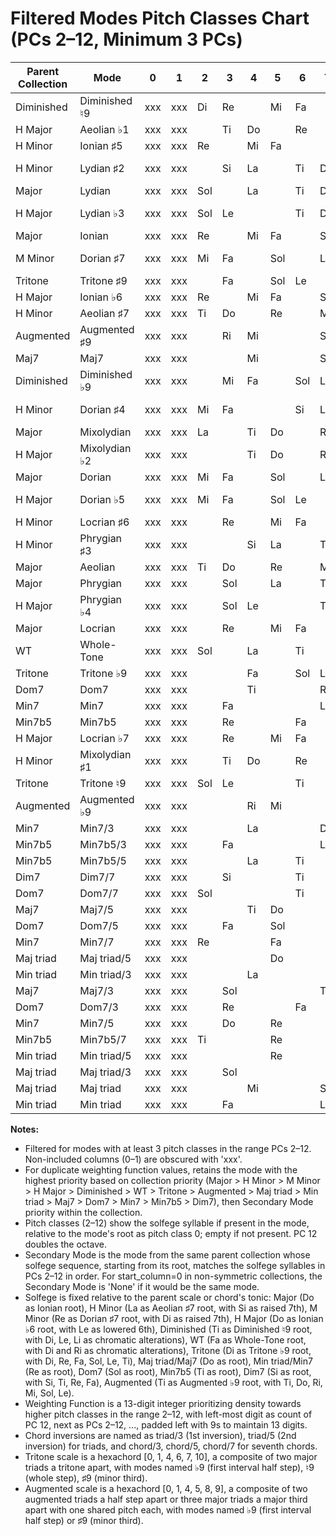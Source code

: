 # Filtered Modes Pitch Classes Chart (PCs 2–12, Minimum 3 PCs)

| Parent Collection | Mode                 | 0   | 1   | 2   | 3   | 4   | 5   | 6   | 7   | 8   | 9   | 10  | 11  | 12  | Secondary Mode       | Weighting Function |
|-------------------|----------------------|-----|-----|-----|-----|-----|-----|-----|-----|-----|-----|-----|-----|-----|----------------------|--------------------|
| Diminished        | Diminished ♮9        | xxx | xxx | Di  | Re  |     | Mi  | Fa  |     | Sol | Le  |     | Li  | Ti  | Diminished ♭9        | 9912234456678 |
| H Major           | Aeolian ♭1           | xxx | xxx |     | Ti  | Do  |     | Re  |     | Mi  | Fa  |     | Sol | Le  | Locrian ♭7           | 9912234455677 |
| H Minor           | Ionian ♯5            | xxx | xxx | Re  |     | Mi  | Fa  |     |     | Si  | La  |     | Ti  | Do  | Dorian ♯4            | 9912234445667 |
| H Minor           | Lydian ♯2            | xxx | xxx |     | Si  | La  |     | Ti  | Do  |     | Re  |     | Mi  | Fa  | Mixolydian ♯1        | 9912233455677 |
| Major             | Lydian               | xxx | xxx | Sol |     | La  |     | Ti  | Do  |     | Re  |     | Mi  | Fa  | Mixolydian           | 9912233455667 |
| H Major           | Lydian ♭3            | xxx | xxx | Sol | Le  |     |     | Ti  | Do  |     | Re  |     | Mi  | Fa  | Mixolydian ♭2        | 9912233455567 |
| Major             | Ionian               | xxx | xxx | Re  |     | Mi  | Fa  |     | Sol |     | La  |     | Ti  | Do  | Dorian               | 9912233445667 |
| M Minor           | Dorian ♯7            | xxx | xxx | Mi  | Fa  |     | Sol |     | La  |     | Ti  |     | Di  | Re  | Phrygian ♯6          | 9912233445567 |
| Tritone           | Tritone ♯9           | xxx | xxx |     | Fa  |     | Sol | Le  |     |     | Ti  |     | Di  | Re  | Tritone ♮9           | 9912233345566 |
| H Major           | Ionian ♭6            | xxx | xxx | Re  |     | Mi  | Fa  |     | Sol | Le  |     |     | Ti  | Do  | Dorian ♭5            | 9912223445667 |
| H Minor           | Aeolian ♯7           | xxx | xxx | Ti  | Do  |     | Re  |     | Mi  | Fa  |     |     | Si  | La  | Locrian ♯6           | 9912223445567 |
| Augmented         | Augmented ♯9         | xxx | xxx |     | Ri  | Mi  |     |     | Sol | Le  |     |     | Ti  | Do  | Augmented ♭9         | 9912223444566 |
| Maj7              | Maj7                 | xxx | xxx |     |     | Mi  |     |     | Sol |     |     |     | Ti  | Do  | Maj7/3               | 9912222333444 |
| Diminished        | Diminished ♭9        | xxx | xxx |     | Mi  | Fa  |     | Sol | Le  |     | Li  | Ti  |     | Di  | Diminished ♭9        | 9911233455677 |
| H Minor           | Dorian ♯4            | xxx | xxx | Mi  | Fa  |     |     | Si  | La  |     | Ti  | Do  |     | Re  | Phrygian ♯3          | 9911233455567 |
| Major             | Mixolydian           | xxx | xxx | La  |     | Ti  | Do  |     | Re  |     | Mi  | Fa  |     | Sol | Aeolian              | 9911233445667 |
| H Major           | Mixolydian ♭2        | xxx | xxx |     |     | Ti  | Do  |     | Re  |     | Mi  | Fa  |     | Sol | Locrian ♭7           | 9911233445666 |
| Major             | Dorian               | xxx | xxx | Mi  | Fa  |     | Sol |     | La  |     | Ti  | Do  |     | Re  | Phrygian             | 9911233445567 |
| H Major           | Dorian ♭5            | xxx | xxx | Mi  | Fa  |     | Sol | Le  |     |     | Ti  | Do  |     | Re  | Phrygian ♭4          | 9911233345567 |
| H Minor           | Locrian ♯6           | xxx | xxx |     | Re  |     | Mi  | Fa  |     |     | Si  | La  |     | Ti  | Dorian ♯4            | 9911233345566 |
| H Minor           | Phrygian ♯3          | xxx | xxx |     |     | Si  | La  |     | Ti  | Do  |     | Re  |     | Mi  | Mixolydian ♯1        | 9911223445666 |
| Major             | Aeolian              | xxx | xxx | Ti  | Do  |     | Re  |     | Mi  | Fa  |     | Sol |     | La  | Locrian              | 9911223445567 |
| Major             | Phrygian             | xxx | xxx |     | Sol |     | La  |     | Ti  | Do  |     | Re  |     | Mi  | Mixolydian           | 9911223445566 |
| H Major           | Phrygian ♭4          | xxx | xxx |     | Sol | Le  |     |     | Ti  | Do  |     | Re  |     | Mi  | Mixolydian ♭2        | 9911223444566 |
| Major             | Locrian              | xxx | xxx |     | Re  |     | Mi  | Fa  |     | Sol |     | La  |     | Ti  | Dorian               | 9911223345566 |
| WT                | Whole-Tone           | xxx | xxx | Sol |     | La  |     | Ti  |     | Di  |     | Ri  |     | Fa  | Whole-Tone           | 9911223344556 |
| Tritone           | Tritone ♭9           | xxx | xxx |     |     | Fa  |     | Sol | Le  |     |     | Ti  |     | Di  | Tritone ♮9           | 9911222344555 |
| Dom7              | Dom7                 | xxx | xxx |     |     | Ti  |     |     | Re  |     |     | Fa  |     | Sol | Dom7/3               | 9911222333444 |
| Min7              | Min7                 | xxx | xxx |     | Fa  |     |     |     | La  |     |     | Do  |     | Re  | Min7/3               | 9911222333344 |
| Min7b5            | Min7b5               | xxx | xxx |     | Re  |     |     | Fa  |     |     |     | La  |     | Ti  | Min7b5/3             | 9911222233344 |
| H Major           | Locrian ♭7           | xxx | xxx |     | Re  |     | Mi  | Fa  |     | Sol | Le  |     |     | Ti  | Dorian ♭5            | 9911123345566 |
| H Minor           | Mixolydian ♯1        | xxx | xxx |     | Ti  | Do  |     | Re  |     | Mi  | Fa  |     |     | Si  | Locrian ♯6           | 9911123344566 |
| Tritone           | Tritone ♮9           | xxx | xxx | Sol | Le  |     |     | Ti  |     | Di  | Re  |     |     | Fa  | Tritone ♭9           | 9911123344456 |
| Augmented         | Augmented ♭9         | xxx | xxx |     |     | Ri  | Mi  |     |     | Sol | Le  |     |     | Ti  | Augmented ♭9         | 9911123334555 |
| Min7              | Min7/3               | xxx | xxx |     |     | La  |     |     | Do  |     | Re  |     |     | Fa  | Min7/5               | 9911122333444 |
| Min7b5            | Min7b5/3             | xxx | xxx |     | Fa  |     |     |     | La  |     | Ti  |     |     | Re  | Min7b5/5             | 9911122333344 |
| Min7b5            | Min7b5/5             | xxx | xxx |     |     | La  |     | Ti  |     |     | Re  |     |     | Fa  | Min7b5/7             | 9911122233444 |
| Dim7              | Dim7/7               | xxx | xxx |     | Si  |     |     | Ti  |     |     | Re  |     |     | Fa  | Dim7                 | 9911122233344 |
| Dom7              | Dom7/7               | xxx | xxx | Sol |     |     |     | Ti  |     |     | Re  |     |     | Fa  | Dom7                 | 9911122233334 |
| Maj7              | Maj7/5               | xxx | xxx |     |     | Ti  | Do  |     |     |     | Mi  |     |     | Sol | Maj7/7               | 9911122223444 |
| Dom7              | Dom7/5               | xxx | xxx |     | Fa  |     | Sol |     |     |     | Ti  |     |     | Re  | Dom7/7               | 9911122223344 |
| Min7              | Min7/7               | xxx | xxx | Re  |     |     | Fa  |     |     |     | La  |     |     | Do  | Min7                 | 9911122223334 |
| Maj triad         | Maj triad/5          | xxx | xxx |     |     |     | Do  |     |     |     | Mi  |     |     | Sol | Maj triad            | 9911122223333 |
| Min triad         | Min triad/3          | xxx | xxx |     |     | La  |     |     |     |     | Re  |     |     | Fa  | Min triad/5          | 9911122222333 |
| Maj7              | Maj7/3               | xxx | xxx |     | Sol |     |     |     | Ti  | Do  |     |     |     | Mi  | Maj7/5               | 9911112333344 |
| Dom7              | Dom7/3               | xxx | xxx |     | Re  |     |     | Fa  |     | Sol |     |     |     | Ti  | Dom7/5               | 9911112233344 |
| Min7              | Min7/5               | xxx | xxx |     | Do  |     | Re  |     |     | Fa  |     |     |     | La  | Min7/7               | 9911112223344 |
| Min7b5            | Min7b5/7             | xxx | xxx | Ti  |     |     | Re  |     |     | Fa  |     |     |     | La  | Min7b5               | 9911112223334 |
| Min triad         | Min triad/5          | xxx | xxx |     |     |     | Re  |     |     | Fa  |     |     |     | La  | Min triad            | 9911112223333 |
| Maj triad         | Maj triad/3          | xxx | xxx |     | Sol |     |     |     |     | Do  |     |     |     | Mi  | Maj triad/5          | 9911112222233 |
| Maj triad         | Maj triad            | xxx | xxx |     |     | Mi  |     |     | Sol |     |     |     |     | Do  | Maj triad/3          | 9911111222333 |
| Min triad         | Min triad            | xxx | xxx |     | Fa  |     |     |     | La  |     |     |     |     | Re  | Min triad/3          | 9911111222233 |

**Notes:**
- Filtered for modes with at least 3 pitch classes in the range PCs 2–12. Non-included columns (0–1) are obscured with 'xxx'.
- For duplicate weighting function values, retains the mode with the highest priority based on collection priority (Major > H Minor > M Minor > H Major > Diminished > WT > Tritone > Augmented > Maj triad > Min triad > Maj7 > Dom7 > Min7 > Min7b5 > Dim7), then Secondary Mode priority within the collection.
- Pitch classes (2–12) show the solfege syllable if present in the mode, relative to the mode's root as pitch class 0; empty if not present. PC 12 doubles the octave.
- Secondary Mode is the mode from the same parent collection whose solfege sequence, starting from its root, matches the solfege syllables in PCs 2–12 in order. For start_column=0 in non-symmetric collections, the Secondary Mode is 'None' if it would be the same mode.
- Solfege is fixed relative to the parent scale or chord's tonic: Major (Do as Ionian root), H Minor (La as Aeolian ♯7 root, with Si as raised 7th), M Minor (Re as Dorian ♯7 root, with Di as raised 7th), H Major (Do as Ionian ♭6 root, with Le as lowered 6th), Diminished (Ti as Diminished ♮9 root, with Di, Le, Li as chromatic alterations), WT (Fa as Whole-Tone root, with Di and Ri as chromatic alterations), Tritone (Di as Tritone ♭9 root, with Di, Re, Fa, Sol, Le, Ti), Maj triad/Maj7 (Do as root), Min triad/Min7 (Re as root), Dom7 (Sol as root), Min7b5 (Ti as root), Dim7 (Si as root, with Si, Ti, Re, Fa), Augmented (Ti as Augmented ♭9 root, with Ti, Do, Ri, Mi, Sol, Le).
- Weighting Function is a 13-digit integer prioritizing density towards higher pitch classes in the range 2–12, with left-most digit as count of PC 12, next as PCs 2–12, ..., padded left with 9s to maintain 13 digits.
- Chord inversions are named as triad/3 (1st inversion), triad/5 (2nd inversion) for triads, and chord/3, chord/5, chord/7 for seventh chords.
- Tritone scale is a hexachord [0, 1, 4, 6, 7, 10], a composite of two major triads a tritone apart, with modes named ♭9 (first interval half step), ♮9 (whole step), ♯9 (minor third).
- Augmented scale is a hexachord [0, 1, 4, 5, 8, 9], a composite of two augmented triads a half step apart or three major triads a major third apart with one shared pitch each, with modes named ♭9 (first interval half step) or ♯9 (minor third).
